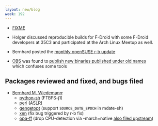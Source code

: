 ```yaml
---
layout: new/blog
week: 192
---
```


* [FIXME](https://www.gnu.org/software/guix/blog/2018/reproducible-builds-summit-4th-edition/)

* Holger discussed reproducible builds for F-Droid with some F-Droid developers at 35C3 and participated at the Arch Linux Meetup as well.

* Bernhard posted the [monthly openSUSE r-b update](https://lists.opensuse.org/opensuse-factory/2018-12/msg00171.html)

* [OBS](https://openbuildservice.org/) was found to [publish new binaries published under old names](https://github.com/openSUSE/open-build-service/issues/6690) which confuses some tools

## Packages reviewed and fixed, and bugs filed

* [Bernhard M. Wiedemann](https://lizards.opensuse.org/author/bmwiedemann/):
    * [python-sh](https://bugzilla.opensuse.org/show_bug.cgi?id=1120329) (FTBFS-j1)
    * [perl](https://www.nntp.perl.org/group/perl.perl5.porters/2018/12/msg253240.html) (ASLR)
    * [gengetopt](https://savannah.gnu.org/bugs/index.php?55311) (support `SOURCE_DATE_EPOCH` in mdate-sh)
    * [xen](https://build.opensuse.org/request/show/661659) (fix bug triggered by r-b fix)
    * [opa-ff](https://build.opensuse.org/request/show/661771) (drop CPU-detection via -march=native [also filed upstream](https://github.com/intel/opa-ff/issues/20))
